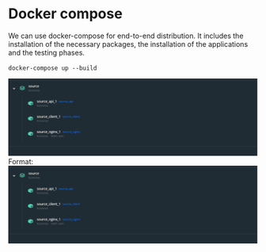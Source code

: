 # Docker compose

We can use docker-compose for end-to-end distribution. It includes the installation of the necessary packages, the installation of the applications and the testing phases.

    docker-compose up --build

![GitHub Logo](docker-compose.png)
 Format: ![docker-compose result](docker-compose.png)
